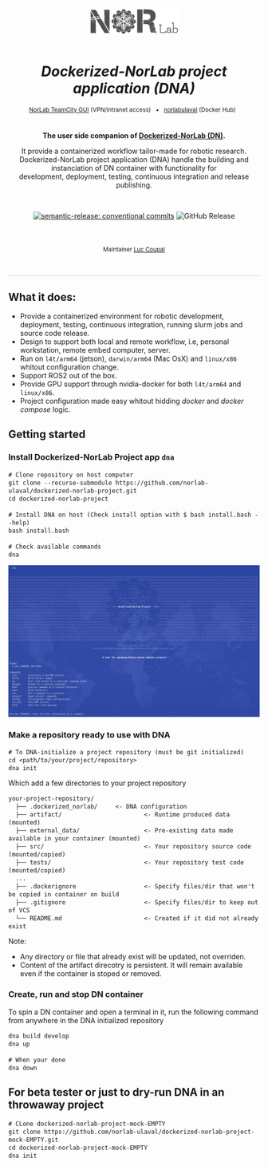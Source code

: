 <div align="center">

[//]: # ( ==== Logo ================================================== ) 
<br>
<br>
<a href="https://norlab.ulaval.ca">
    <picture>
      <source media="(prefers-color-scheme: dark)" srcset="/visual/norlab_logo_acronym_light.png">
      <source media="(prefers-color-scheme: light)" srcset="/visual/norlab_logo_acronym_dark.png">
      <img alt="Shows an the dark NorLab logo in light mode and light NorLab logo in dark mode." src="/visual/norlab_logo_acronym_dark.png" width="175">
    </picture>
</a>
<br>
<br>

[//]: # ( ==== Title ================================================= ) 
# _Dockerized-NorLab project application (DNA)_

[//]: # ( ==== Hyperlink ============================================= ) 
<sup>
    <a href="http://132.203.26.125:8111">NorLab TeamCity GUI</a>
    (VPN/intranet access) &nbsp; • &nbsp;
    <a href="https://hub.docker.com/repositories/norlabulaval">norlabulaval</a>
    (Docker Hub) &nbsp;
</sup>
<br>
<br>

[//]: # ( ==== Description =========================================== ) 
**The user side companion of [Dockerized-NorLab (DN)](https://github.com/norlab-ulaval/dockerized-norlab/tree/main).**

It provide a containerized workflow tailor-made for robotic research. <br>
Dockerized-NorLab project application (DNA) handle the building and instanciation of DN container with functionality for <br> 
development, deployment, testing, continuous integration and release publishing. 

<br>

[//]: # ( ==== Badges ================================================ ) 
[//]: # (Note on shield.io release badge: it works only for public repository)

[![semantic-release: conventional commits](https://img.shields.io/badge/semantic--release-conventional_commits-453032?logo=semantic-release)](https://github.com/semantic-release/semantic-release)
<img alt="GitHub Release" src="https://img.shields.io/github/v/release/norlab-ulaval/dockerized-norlab-project?include_prereleases">


[//]: # (NorLab teamcity)
[//]: # (TODO: Un-comment the next line if your repository has run configuration enable on the norlab-teamcity-server)
[//]: # (<a href="http://132.203.26.125:8111"><img src="https://img.shields.io/static/v1?label=JetBrains TeamCity&message=CI/CD&color=green?style=plastic&logo=teamcity" /></a>)
[//]: # (<img alt="Static Badge" src="https://img.shields.io/static/v1?label=JetBrains TeamCity&message=CI/CD&color=green?style=plastic&logo=teamcity">)

[//]: # (Dockerhub image badge)
[//]: # (TODO: Un-comment the next line if you have docker images on dockerhub)
[//]: # (TODO: Change "norlabulaval/libpointmatcher" in both url to "your-dockerhub-domain/your-image-name")
[//]: # (<a href="https://hub.docker.com/repository/docker/norlabulaval/libpointmatcher/"> <img alt="Docker Image Version &#40;latest semver&#41;" src="https://img.shields.io/docker/v/norlabulaval/libpointmatcher?logo=docker"> </a>)


<br>

[//]: # ( ==== Maintainer ============================================ ) 
<sub>
Maintainer <a href="https://redleader962.github.io">Luc Coupal</a>
</sub>

<br>
<hr style="color:lightgray;background-color:lightgray">
</div>

[//]: # ( ==== Body ================================================== ) 

## What it does:

- Provide a containerized environment for robotic development, deployment, testing, continuous integration, running slurm jobs and source code release.
- Design to support both local and remote workflow, i.e, personal workstation, remote embed computer, server.
- Run on `l4t/arm64` (jetson), `darwin/arm64` (Mac OsX) and `linux/x86` whitout configuration change.
- Support ROS2 out of the box.
- Provide GPU support through nvidia-docker for both `l4t/arm64` and `linux/x86`.
- Project configuration made easy whitout hidding _docker_ and _docker compose_ logic. 

## Getting started

### Install Dockerized-NorLab Project app `dna`

```shell
# Clone repository on host computer
git clone --recurse-submodule https://github.com/norlab-ulaval/dockerized-norlab-project.git
cd dockerized-norlab-project

# Install DNA on host (Check install option with $ bash install.bash --help) 
bash install.bash

# Check available commands
dna 
```

![dna_splash.png](visual/dna_splash.png)

### Make a repository ready to use with DNA

```shell
# To DNA-initialize a project repository (must be git initialized)
cd <path/to/your/project/repository>
dna init
```

Which add a few directories to your project repository
```markup
your-project-repository/
  ├── .dockerized_norlab/     <- DNA configuration
  ├── artifact/                       <- Runtime produced data (mounted)
  ├── external_data/                  <- Pre-existing data made available in your container (mounted)
  ├── src/                            <- Your repository source code (mounted/copied)
  ├── tests/                          <- Your repository test code (mounted/copied)
  ...
  ├── .dockerignore                   <- Specify files/dir that won't be copied in container on build
  ├── .gitignore                      <- Specify files/dir to keep out of VCS
  └── README.md                       <- Created if it did not already exist
```
Note: 
- Any directory or file that already exist will be updated, not overriden.
- Content of the artifact direcotry is persistent. It will remain available even if the container is stoped or removed. 

### Create, run and stop DN container

To spin a DN container and open a terminal in it, run the following command from anywhere in the DNA initialized repository
```shell
dna build develop
dna up

# When your done 
dna down
```

## For beta tester or just to dry-run DNA in an throwaway project
```shell
# CLone dockerized-norlab-project-mock-EMPTY
git clone https://github.com/norlab-ulaval/dockerized-norlab-project-mock-EMPTY.git
cd dockerized-norlab-project-mock-EMPTY
dna init
```


